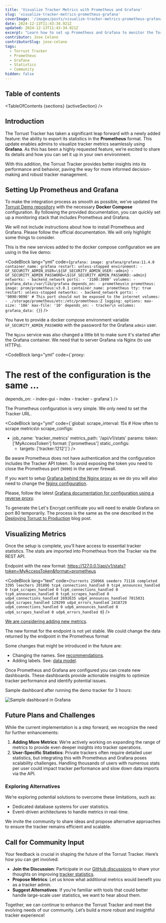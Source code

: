 ```yaml
---
title: 'Visualize Tracker Metrics with Prometheus and Grafana'
slug: 'visualize-tracker-metrics-prometheus-grafana'
coverImage: '/images/posts/visualize-tracker-metrics-prometheus-grafana/tracker-stats-visualized-with-grafana.webp'
date: 2024-12-13T11:43:34.921Z
updated: 2024-12-13T11:43:34.921Z
excerpt: "Learn how to set up Prometheus and Grafana to monitor the Torrust Tracker's performance metrics and contribute to shaping future enhancements."
contributor: Jose Celano
contributorSlug: jose-celano
tags:
  - Torrust Tracker
  - Prometheus
  - Grafana
  - Statistics
  - Community
hidden: false
---
```


<script>
  import Callout from "$lib/components/molecules/Callout.svelte";
  import CodeBlock from "$lib/components/molecules/CodeBlock.svelte";
  import Image from "$lib/components/atoms/Image.svelte";
  import PostBody from "$lib/components/molecules/PostBody.svelte";
  import PostContainer from "$lib/components/molecules/PostContainer.svelte";
  import PostTable from "$lib/components/molecules/PostTable.svelte";
  import TableOfContents from '$lib/components/atoms/TableOfContents.svelte';

  let sections = [
    { name: "Introduction", id: "introduction" },
    { name: "Setting Up Prometheus and Grafana", id: "setting-up-prometheus-and-grafana" },
    { name: "Visualizing Metrics", id: "visualizing-metrics" },
    { name: "Future Plans and Challenges", id: "future-plans-and-challenges" },
    { name: "Call for Community Input", id: "call-for-community-input" },
  ];

  let activeSection = '';
</script>

<PostContainer>
<PostTable>

## Table of contents

<TableOfContents {sections} {activeSection} />

</PostTable>

<PostBody>

## Introduction

The Torrust Tracker has taken a significant leap forward with a newly added feature: the ability to export its statistics in the **Prometheus** format. This update enables admins to visualize tracker metrics seamlessly using **Grafana**. As this has been a highly requested feature, we’re excited to share its details and how you can set it up in your own environment.

With this addition, the Torrust Tracker provides better insights into its performance and behavior, paving the way for more informed decision-making and robust tracker management.

## Setting Up Prometheus and Grafana

To make the integration process as smooth as possible, we’ve updated the [Torrust Demo repository](https://github.com/torrust/torrust-demo) with the necessary **Docker Compose** configuration. By following the provided documentation, you can quickly set up a monitoring stack that includes Prometheus and Grafana.

We will not include instructions about how to install Prometheus and Grafana. Please follow the official documentation. We will only highlight some things to consider.

This is the new services added to the docker compose configuration we are using in the live demo:

<CodeBlock
lang="yml"
code={`grafana:
  image: grafana/grafana:11.4.0
  container_name: grafana
  restart: unless-stopped
  environment:
    - GF_SECURITY_ADMIN_USER=\${GF_SECURITY_ADMIN_USER:-admin}
    - GF_SECURITY_ADMIN_PASSWORD=\${GF_SECURITY_ADMIN_PASSWORD:-admin}
  networks:
    - backend_network
  ports:
    - '3100:3000'
  volumes:
    - grafana_data:/var/lib/grafana
  depends_on:
    - prometheus\n
prometheus:
  image: prom/prometheus:v3.0.1
  container_name: prometheus
  tty: true
  restart: unless-stopped
  networks:
    - backend_network
  ports:
    - '9090:9090' # This port should not be exposed to the internet
  volumes:
    - ./storage/prometheus/etc:/etc/prometheus:Z
  logging:
  options:
    max-size: '10m'
    max-file: '10'
  depends_on:
    - tracker\n
volumes:
  grafana_data: {}`}
/>

<Callout type="warning">

You have to provide a docker compose environment variable `GF_SECURITY_ADMIN_PASSWORD` with the password for the Grafana `admin` user.

</Callout>

The `Nginx` service was also changed a little bit to make sure it's started after the Grafana container. We need that to server Grafana via Nginx (to use HTTPs).

<CodeBlock
lang="yml"
code={`proxy:
  # The rest of the configuration is the same ...
  depends_on:
    - index-gui
    - index
    - tracker
    - grafana`}
/>

The Prometheus configuration is very simple. We only need to set the Tracker URL.

<CodeBlock
lang="yml"
code={`global:
  scrape_interval: 15s # How often to scrape metrics\n
scrape_configs:
  - job_name: 'tracker_metrics'
    metrics_path: '/api/v1/stats'
    params:
      token: ['MyAccessToken']
      format: ['prometheus']
    static_configs:
      - targets: ['tracker:1212']`}
/>

<Callout type="warning">

Be aware Prometheus does not have authentication and the configuration includes the Tracker API token. To avoid exposing the token you need to close the Prometheus port (`9090`) in the server firewall.

</Callout>

If you want to setup [Grafana behind the Nginx proxy](https://grafana.com/tutorials/run-grafana-behind-a-proxy/) as we do you will also need to change the [Nginx configuration](https://github.com/torrust/torrust-demo/blob/main/share/container/default/config/nginx.conf).

Please, follow the latest [Grafana documentation for configuration using a reverse proxy](https://grafana.com/tutorials/run-grafana-behind-a-proxy/).

<Callout type="info">

To generate the Let's Encrypt certificate you will need to enable Grafana on port 80 temporarily. The process is the same as the one described in the [Deploying Torrust to Production](https://torrust.com/blog/deploying-torrust-to-production) blog post.

</Callout>

## Visualizing Metrics

Once the setup is complete, you’ll have access to essential tracker statistics. The stats are imported into Prometheus from the Tracker via the REST API.

Endpoint with the new format: <https://127.0.0.1/api/v1/stats?token=MyAccessToken&format=prometheus>

<CodeBlock
lang="text"
code={`torrents 250966
seeders 71116
completed 3395
leechers 201896
tcp4_connections_handled 0
tcp4_announces_handled 0
tcp4_scrapes_handled 0
tcp6_connections_handled 0
tcp6_announces_handled 0
tcp6_scrapes_handled 0
udp4_connections_handled 2692635
udp4_announces_handled 7015031
udp4_scrapes_handled 129299
udp4_errors_handled 2418729
udp6_connections_handled 0
udp6_announces_handled 0
udp6_scrapes_handled 0
udp6_errors_handled 0`}
/>

[We are considering adding new metrics](https://github.com/torrust/torrust-tracker/issues/1128).

<Callout type="warning">

The new format for the endpoint is not yet stable. We could change the data returned by the endpoint in the Prometheus format

</Callout>

Some changes that might be introduced in the future are:

- Changing the names. See [recommendations](https://prometheus.io/docs/practices/naming/).
- Adding labels. See: [data model](https://prometheus.io/docs/concepts/data_model/).

Once Prometheus and Grafana are configured you can create new dashboards. These dashboards provide actionable insights to optimize tracker performance and identify potential issues.

Sample dashboard after running the demo tracker for 3 hours:

<Image src="/images/posts/visualize-tracker-metrics-prometheus-grafana/tracker-stats-visualized-with-grafana-dashboard.webp" alt="Sample dashboard in Grafana" />

## Future Plans and Challenges

While the current implementation is a step forward, we recognize the need for further enhancements:

1. **Adding More Metrics**: We’re actively working on expanding the range of metrics to provide even deeper insights into tracker operations.
2. **User-Specific Statistics**: Private trackers often require detailed user statistics, but integrating this with Prometheus and Grafana poses scalability challenges. Handling thousands of users with numerous stats per user could impact tracker performance and slow down data imports via the API.

### **Exploring Alternatives**

We’re exploring potential solutions to overcome these limitations, such as:

- Dedicated database systems for user statistics.
- Event-driven architectures to handle metrics in real-time.

We invite the community to share ideas and propose alternative approaches to ensure the tracker remains efficient and scalable.

## Call for Community Input

Your feedback is crucial in shaping the future of the Torrust Tracker. Here’s how you can get involved:

- **Join the Discussion**: Participate in our [GitHub discussions](https://github.com/torrust/torrust-tracker/discussions) to share your thoughts on improving [tracker statistics](https://github.com/torrust/torrust-tracker/discussions/820).
- **Propose Metrics**: Let us know what additional metrics would benefit you as a tracker admin.
- **Suggest Alternatives**: If you’re familiar with tools that could better handle large-scale user statistics, we want to hear about them.

Together, we can continue to enhance the Torrust Tracker and meet the evolving needs of our community. Let’s build a more robust and insightful tracker experience!

</PostBody>
</PostContainer>
